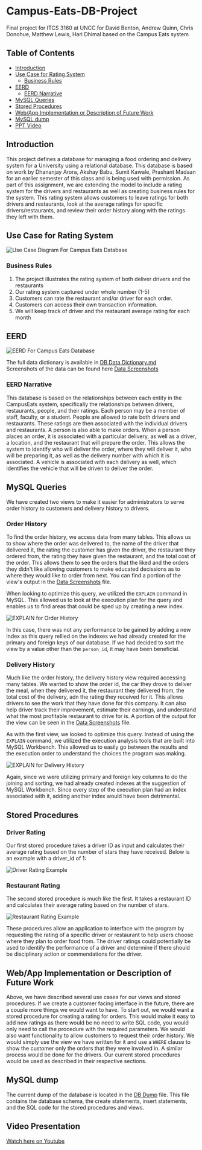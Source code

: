 # Campus-Eats-DB-Project <!-- omit in toc -->

Final project for ITCS 3160 at UNCC for David Benton, Andrew Quinn, Chris Donohue, Matthew Lewis, Hari Dhimal based on the Campus Eats system

## Table of Contents <!-- omit in toc -->

- [Introduction](#introduction)
- [Use Case for Rating System](#use-case-for-rating-system)
  - [Business Rules](#business-rules)
- [EERD](#eerd)
  - [EERD Narrative](#eerd-narrative)
- [MySQL Queries](#mysql-queries)
- [Stored Procedures](#stored-procedures)
- [Web/App Implementation or Description of Future Work](#webapp-implementation-or-description-of-future-work)
- [MySQL dump](#mysql-dump)
- [PPT Video](#ppt-video)

## Introduction

This project defines a database for managing a food ordering and delivery system for a University using a relational database. This database is based on work by Dhananjay Arora, Akshay Babu, Sumit Kawale, Prashant Madaan for an earlier semester of this class and is being used with permission. As part of this assignment, we are extending the model to include a rating system for the drivers and restaurants as well as creating business rules for the system. This rating system allows customers to leave ratings for both drivers and restaurants, look at the average ratings for specific drivers/restaurants, and review their order history along with the ratings they left with them.

## Use Case for Rating System

![Use Case Diagram For Campus Eats Database](https://github.com/bentondavidl/Campus-Eats-DB-Project/blob/main/images/CampusEats_UseCAse.jpg)

### Business Rules

1. The project illustrates the rating system of both deliver drivers and the restaurants
2. Our rating system captured under whole number (1-5)
3. Customers can rate the restaurant and/or driver for each order. 
4. Customers can access their own transaction information.
5. We will keep track of driver and the restaurant average rating for each month

## EERD

![EERD For Campus Eats Database](https://github.com/bentondavidl/Campus-Eats-DB-Project/blob/main/images/CampusEats_EERD.png)

The full data dictionary is available in [DB Data Dictionary.md](https://github.com/bentondavidl/Campus-Eats-DB-Project/blob/main/DB%20Data%20Dictionary.md)  
Screenshots of the data can be found here [Data Screenshots](https://github.com/bentondavidl/Campus-Eats-DB-Project/blob/main/Data%20Screenshots.md)

### EERD Narrative

This database is based on the relationships between each entity in the CampusEats system, specifically the relationships between drivers, restaurants, people, and their ratings. Each person may be a member of staff, faculty, or a student. People are allowed to rate both drivers and restaurants. These ratings are then associated with the individual drivers and restaurants. A person is also able to make orders. When a person places an order, it is associated with a particular delivery, as well as a driver, a location, and the restaurant that will prepare the order. This allows the system to identify who will deliver the order, where they will deliver it, who will be preparing it, as well as the delivery number with which it is associated. A vehicle is associated with each delivery as well, which identifies the vehicle that will be driven to deliver the order.

## MySQL Queries

We have created two views to make it easier for administrators to serve order history to customers and delivery history to drivers.

### Order History <!-- omit in toc -->

To find the order history, we access data from many tables. This allows us to show where the order was delivered to, the name of the driver that delivered it, the rating the customer has given the driver, the restaurant they ordered from, the rating they have given the restaurant, and the total cost of the order. This allows them to see the orders that the liked and the orders they didn't like allowing customers to make educated decissions as to where they would like to order from next. You can find a portion of the view's output in the [Data Screenshots](https://github.com/bentondavidl/Campus-Eats-DB-Project/blob/main/Data%20Screenshots.md) file.

When looking to optimize this query, we utilized the `EXPLAIN` command in MySQL. This allowed us to look at the execution plan for the query and enables us to find areas that could be sped up by creating a new index.

![EXPLAIN for Order History](https://github.com/bentondavidl/Campus-Eats-DB-Project/blob/main/images/explain_order_history.png#order_history-view)

In this case, there was not any performance to be gained by adding a new index as this query rellied on the indexes we had already created for the primary and foreign keys of our database. If we had decided to sort the view by a value other than the `person_id`, it may have been beneficial.

### Delivery History <!-- omit in toc -->

Much like the order history, the delivery history view required accessing many tables. We wanted to show the order id, the car they drove to deliver the meal, when they delivered it, the restaurant they delivered from, the total cost of the delivery, adn the rating they received for it. This allows drivers to see the work that they have done for this company. It can also help driver track their improvement, estimate their earnings, and understand what the most profitable restaurant to drive for is. A portion of the output for the view can be seen in the [Data Screenshots](https://github.com/bentondavidl/Campus-Eats-DB-Project/blob/main/Data%20Screenshots.md#deliver_history-view) file.

As with the first view, we looked to optimize this query. Instead of using the `EXPLAIN` command, we utilized the execution analysis tools that are built into MySQL Workbench. This allowed us to easily go between the results and the execution order to understand the choices the program was making.

![EXPLAIN for Delivery History](https://github.com/bentondavidl/Campus-Eats-DB-Project/blob/main/images/explain_delivery_history.png)

Again, since we were utilizing primary and foreign key columns to do the joining and sorting, we had already created indexes at the suggestion of MySQL Workbench. Since every step of the execution plan had an index associated with it, adding another index would have been detrimental.

## Stored Procedures

### Driver Rating <!-- omit in toc -->

Our first stored procedure takes a driver ID as input and calculates their average rating based on the number of stars they have received. Below is an example with a driver_id of 1:

![Driver Rating Example](https://github.com/bentondavidl/Campus-Eats-DB-Project/blob/main/images/stored_driver_rating.png)

### Restaurant Rating <!-- omit in toc -->

The second stored procedure is much like the first. It takes a restaurant ID and calculates their average rating based on the  number of stars.

![Restaurant Rating Example](https://github.com/bentondavidl/Campus-Eats-DB-Project/blob/main/images/stored_restaurant_rating.png)

These procedures allow an application to interface with the program by requesting the rating of a specific driver or restaurant to help users choose where they plan to order food from. The driver ratings could potentially be used to identify the performance of a driver and determine if there should be disciplinary action or commendations for the driver.

## Web/App Implementation or Description of Future Work

Above, we have described several use cases for our views and stored procedures. If we create a customer facing interface in the future, there are a couple more things we would want to have. To start out, we would want a stored procedure for creating a rating for orders. This would make it easy to add new ratings as there would be no need to write SQL code, you would only need to call the procedure with the required parameters. We would also want functionality to allow customers to request their order history. We would simply use the view we have written for it and use a `WHERE` clause to show the customer only the orders that they were involved in. A similar process would be done for the drivers. Our current stored procedures would be used as described in their respective sections.

## MySQL dump

The current dump of the database is located in the [DB Dump](https://github.com/bentondavidl/Campus-Eats-DB-Project/blob/main/db%20code/DB%20Dumb%2012102020.sql) file. This file contains the database schema, the create statements, insert statements, and the SQL code for the stored procedures and views.

## Video Presentation

[Watch here on Youtube](https://youtu.be/E6mxPVI9ddI)
